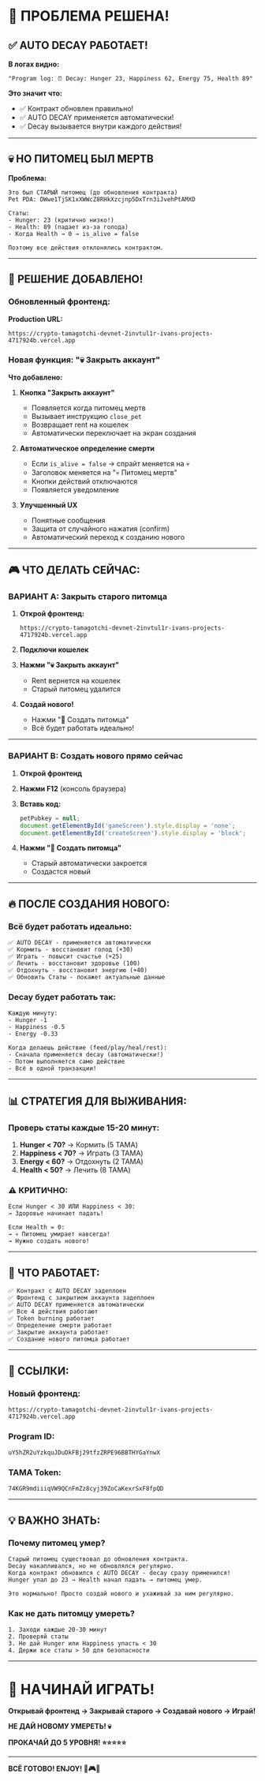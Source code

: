 # 🎯 ПРОБЛЕМА РЕШЕНА!

## ✅ AUTO DECAY РАБОТАЕТ!

**В логах видно:**
```
"Program log: ⏰ Decay: Hunger 23, Happiness 62, Energy 75, Health 89"
```

**Это значит что:**
- ✅ Контракт обновлен правильно!
- ✅ AUTO DECAY применяется автоматически!
- ✅ Decay вызывается внутри каждого действия!

---

## 💀 НО ПИТОМЕЦ БЫЛ МЕРТВ

**Проблема:**
```
Это был СТАРЫЙ питомец (до обновления контракта)
Pet PDA: DWwe1TjSK1xXWWcZ8RHkXzcjnp5DxTrn3iJvehPtAMXD

Статы:
- Hunger: 23 (критично низко!)
- Health: 89 (падает из-за голода)
- Когда Health → 0 → is_alive = false

Поэтому все действия отклонялись контрактом.
```

---

## 🔧 РЕШЕНИЕ ДОБАВЛЕНО!

### Обновленный фронтенд:

**Production URL:**
```
https://crypto-tamagotchi-devnet-2invtul1r-ivans-projects-4717924b.vercel.app
```

### Новая функция: "💀 Закрыть аккаунт"

**Что добавлено:**

1. **Кнопка "Закрыть аккаунт"**
   - Появляется когда питомец мертв
   - Вызывает инструкцию `close_pet`
   - Возвращает rent на кошелек
   - Автоматически переключает на экран создания

2. **Автоматическое определение смерти**
   - Если `is_alive = false` → спрайт меняется на 💀
   - Заголовок меняется на "💀 Питомец мертв"
   - Кнопки действий отключаются
   - Появляется уведомление

3. **Улучшенный UX**
   - Понятные сообщения
   - Защита от случайного нажатия (confirm)
   - Автоматический переход к созданию нового

---

## 🎮 ЧТО ДЕЛАТЬ СЕЙЧАС:

### ВАРИАНТ A: Закрыть старого питомца

1. **Открой фронтенд:**
   ```
   https://crypto-tamagotchi-devnet-2invtul1r-ivans-projects-4717924b.vercel.app
   ```

2. **Подключи кошелек**

3. **Нажми "💀 Закрыть аккаунт"**
   - Rent вернется на кошелек
   - Старый питомец удалится

4. **Создай нового!**
   - Нажми "🐣 Создать питомца"
   - Всё будет работать идеально!

---

### ВАРИАНТ B: Создать нового прямо сейчас

1. **Открой фронтенд**

2. **Нажми F12** (консоль браузера)

3. **Вставь код:**
   ```javascript
   petPubkey = null;
   document.getElementById('gameScreen').style.display = 'none';
   document.getElementById('createScreen').style.display = 'block';
   ```

4. **Нажми "🐣 Создать питомца"**
   - Старый автоматически закроется
   - Создастся новый

---

## 🔥 ПОСЛЕ СОЗДАНИЯ НОВОГО:

### Всё будет работать идеально:

```
✅ AUTO DECAY - применяется автоматически
✅ Кормить - восстановит голод (+30)
✅ Играть - повысит счастье (+25)
✅ Лечить - восстановит здоровье (100)
✅ Отдохнуть - восстановит энергию (+40)
✅ Обновить Статы - покажет актуальные данные
```

### Decay будет работать так:

```
Каждую минуту:
- Hunger -1
- Happiness -0.5
- Energy -0.33

Когда делаешь действие (feed/play/heal/rest):
- Сначала применяется decay (автоматически!)
- Потом выполняется само действие
- Всё в одной транзакции!
```

---

## 📊 СТРАТЕГИЯ ДЛЯ ВЫЖИВАНИЯ:

### Проверь статы каждые 15-20 минут:

1. **Hunger < 70?** → Кормить (5 TAMA)
2. **Happiness < 70?** → Играть (3 TAMA)
3. **Energy < 60?** → Отдохнуть (2 TAMA)
4. **Health < 50?** → Лечить (8 TAMA)

### ⚠️ КРИТИЧНО:

```
Если Hunger < 30 ИЛИ Happiness < 30:
→ Здоровье начинает падать!

Если Health = 0:
→ 💀 Питомец умирает навсегда!
→ Нужно создать нового!
```

---

## 🎊 ЧТО РАБОТАЕТ:

```
✅ Контракт с AUTO DECAY задеплоен
✅ Фронтенд с закрытием аккаунта задеплоен
✅ AUTO DECAY применяется автоматически
✅ Все 4 действия работают
✅ Token burning работает
✅ Определение смерти работает
✅ Закрытие аккаунта работает
✅ Создание нового питомца работает
```

---

## 🔗 ССЫЛКИ:

### Новый фронтенд:
```
https://crypto-tamagotchi-devnet-2invtul1r-ivans-projects-4717924b.vercel.app
```

### Program ID:
```
uY5hZR2uYzkquJDuDkFBj29tfzZRPE96BBTHYGaYnwX
```

### TAMA Token:
```
74KGR9mdiiiqVW9QCnFmZz8cyj39ZoCaKexrSxF8fpQD
```

---

## 💡 ВАЖНО ЗНАТЬ:

### Почему питомец умер?

```
Старый питомец существовал до обновления контракта.
Decay накапливался, но не обновлялся регулярно.
Когда контракт обновился с AUTO DECAY - decay сразу применился!
Hunger упал до 23 → Health начал падать → питомец умер.

Это нормально! Просто создай нового и ухаживай за ним регулярно.
```

### Как не дать питомцу умереть?

```
1. Заходи каждые 20-30 минут
2. Проверяй статы
3. Не дай Hunger или Happiness упасть < 30
4. Держи все статы > 50 для безопасности
```

---

# 🚀 НАЧИНАЙ ИГРАТЬ!

**Открывай фронтенд → Закрывай старого → Создавай нового → Играй!**

**НЕ ДАЙ НОВОМУ УМЕРЕТЬ! 💀**

**ПРОКАЧАЙ ДО 5 УРОВНЯ! ⭐⭐⭐⭐⭐**

---

**ВСЁ ГОТОВО! ENJOY! 🎊🎮✨**


